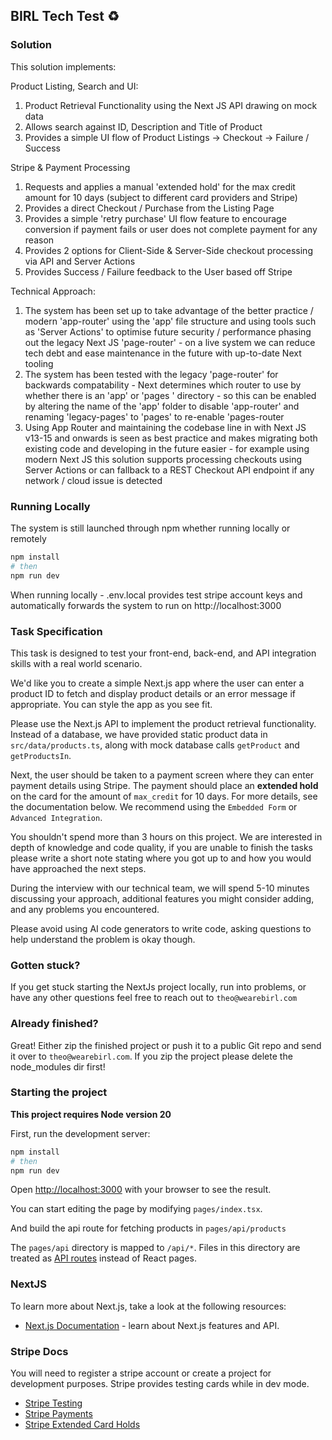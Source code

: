 ## BIRL Tech Test ♻️

### Solution

This solution implements:

Product Listing, Search and UI:
1. Product Retrieval Functionality using the Next JS API drawing on mock data
2. Allows search against ID, Description and Title of Product
3. Provides a simple UI flow of Product Listings -> Checkout -> Failure / Success

Stripe & Payment Processing
1. Requests and applies a manual 'extended hold' for the max credit amount for 10 days (subject to different card providers and Stripe)
2. Provides a direct Checkout / Purchase from the Listing Page
3. Provides a simple 'retry purchase' UI flow feature to encourage conversion if payment fails or user does not complete payment for any reason
4. Provides 2 options for Client-Side & Server-Side checkout processing via API and Server Actions
5. Provides Success / Failure feedback to the User based off Stripe

Technical Approach:
1. The system has been set up to take advantage of the better practice / modern 'app-router' using the 'app' file structure and using tools such as 'Server Actions' to optimise future security / performance phasing out the legacy Next JS 'page-router' - on a live system we can reduce tech debt and ease maintenance in the future with up-to-date Next tooling
2. The system has been tested with the legacy 'page-router' for backwards compatability - Next determines which router to use by whether there is an 'app' or 'pages ' directory - so this can be enabled by altering the name of the 'app' folder to disable 'app-router' and renaming 'legacy-pages' to 'pages' to re-enable 'pages-router
3. Using App Router and maintaining the codebase line in with Next JS v13-15 and onwards is seen as best practice and makes migrating both existing code and developing in the future easier - for example using modern Next JS this solution supports processing checkouts using Server Actions or can fallback to a REST Checkout API endpoint if any network / cloud issue is detected

### Running Locally

The system is still launched through npm whether running locally or remotely

```bash
npm install
# then
npm run dev
```

When running locally - .env.local provides test stripe account keys and automatically forwards the system to run on http://localhost:3000



### Task Specification

This task is designed to test your front-end, back-end, and API integration skills with a real world scenario. 

We'd like you to create a simple Next.js app where the user can enter a product ID to fetch and display product details or an error message if appropriate. You can style the app as you see fit.

Please use the Next.js API to implement the product retrieval functionality. Instead of a database, we have provided static product data in `src/data/products.ts`, along with mock database calls `getProduct` and `getProductsIn`.

Next, the user should be taken to a payment screen where they can enter payment details using Stripe. The payment should place an **extended hold** on the card for the amount of `max_credit` for 10 days. For more details, see the documentation below. We recommend using the `Embedded Form` or `Advanced Integration`.

You shouldn't spend more than 3 hours on this project. We are interested in depth of knowledge and code quality, if you are unable to finish the tasks please write a short note stating where you got up to and how you would have approached the next steps.

During the interview with our technical team, we will spend 5-10 minutes discussing your approach, additional features you might consider adding, and any problems you encountered.

Please avoid using AI code generators to write code, asking questions to help understand the problem is okay though.

### Gotten stuck?

If you get stuck starting the NextJs project locally, run into problems, or have any other questions feel free to reach out to `theo@wearebirl.com`

### Already finished?
Great! Either zip the finished project or push it to a public Git repo and send it over to `theo@wearebirl.com`. If you zip the project please delete the node_modules dir first!

### Starting the project

**This project requires Node version 20**

First, run the development server:

```bash
npm install
# then
npm run dev
```

Open [http://localhost:3000](http://localhost:3000) with your browser to see the result.

You can start editing the page by modifying `pages/index.tsx`.

And build the api route for fetching products in `pages/api/products`

The `pages/api` directory is mapped to `/api/*`. Files in this directory are treated as [API routes](https://nextjs.org/docs/pages/building-your-application/routing/api-routes) instead of React pages.

### NextJS

To learn more about Next.js, take a look at the following resources:

- [Next.js Documentation](https://nextjs.org/docs) - learn about Next.js features and API.

### Stripe Docs 
You will need to register a stripe account or create a project for development purposes. 
Stripe provides testing cards while in dev mode.

- [Stripe Testing](https://stripe.com/docs/testing)
- [Stripe Payments](https://stripe.com/docs/payments)
- [Stripe Extended Card Holds](https://docs.stripe.com/payments/extended-authorization?platform=web&ui=embedded-form&client=react)
